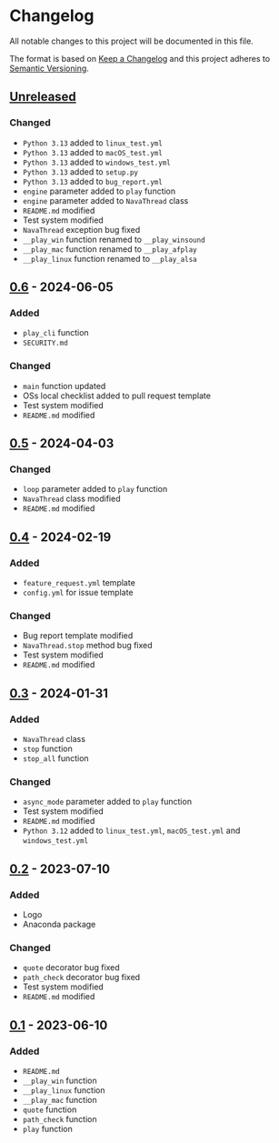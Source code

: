 # Changelog
All notable changes to this project will be documented in this file.

The format is based on [Keep a Changelog](http://keepachangelog.com/en/1.0.0/)
and this project adheres to [Semantic Versioning](http://semver.org/spec/v2.0.0.html).

## [Unreleased]
### Changed
- `Python 3.13` added to `linux_test.yml`
- `Python 3.13` added to `macOS_test.yml`
- `Python 3.13` added to `windows_test.yml`
- `Python 3.13` added to `setup.py`
- `Python 3.13` added to `bug_report.yml`
- `engine` parameter added to `play` function
- `engine` parameter added to `NavaThread` class
- `README.md` modified
- Test system modified
- `NavaThread` exception bug fixed
- `__play_win` function renamed to `__play_winsound`
- `__play_mac` function renamed to `__play_afplay`
- `__play_linux` function renamed to `__play_alsa`
## [0.6] - 2024-06-05
### Added
- `play_cli` function
- `SECURITY.md`
### Changed
- `main` function updated
- OSs local checklist added to pull request template
- Test system modified
- `README.md` modified
## [0.5] - 2024-04-03
### Changed
- `loop` parameter added to `play` function
- `NavaThread` class modified
- `README.md` modified
## [0.4] - 2024-02-19
### Added
- `feature_request.yml` template
- `config.yml` for issue template
### Changed
- Bug report template modified
- `NavaThread.stop` method bug fixed
- Test system modified
- `README.md` modified 
## [0.3] - 2024-01-31
### Added
- `NavaThread` class
- `stop` function
- `stop_all` function
### Changed
- `async_mode` parameter added to `play` function
- Test system modified
- `README.md` modified 
- `Python 3.12` added to `linux_test.yml`, `macOS_test.yml` and `windows_test.yml`
## [0.2] - 2023-07-10
### Added
- Logo
- Anaconda package
### Changed
- `quote` decorator bug fixed
- `path_check` decorator bug fixed
- Test system modified
- `README.md` modified 
## [0.1] - 2023-06-10
### Added
- `README.md`
- `__play_win` function
- `__play_linux` function
- `__play_mac` function
- `quote` function
- `path_check` function
- `play` function


[Unreleased]: https://github.com/openscilab/nava/compare/v0.6...dev
[0.6]: https://github.com/openscilab/nava/compare/v0.5...v0.6
[0.5]: https://github.com/openscilab/nava/compare/v0.4...v0.5
[0.4]: https://github.com/openscilab/nava/compare/v0.3...v0.4
[0.3]: https://github.com/openscilab/nava/compare/v0.2...v0.3
[0.2]: https://github.com/openscilab/nava/compare/v0.1...v0.2
[0.1]: https://github.com/openscilab/nava/compare/bd789cc...v0.1
